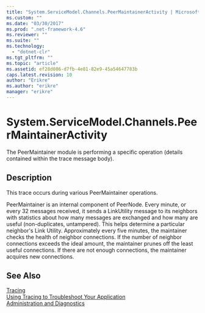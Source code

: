 ```yaml
---
title: "System.ServiceModel.Channels.PeerMaintainerActivity | Microsoft Docs"
ms.custom: ""
ms.date: "03/30/2017"
ms.prod: ".net-framework-4.6"
ms.reviewer: ""
ms.suite: ""
ms.technology: 
  - "dotnet-clr"
ms.tgt_pltfrm: ""
ms.topic: "article"
ms.assetid: ef28d086-d7fb-4e81-82e9-45a54647783b
caps.latest.revision: 10
author: "Erikre"
ms.author: "erikre"
manager: "erikre"
---
```

# System.ServiceModel.Channels.PeerMaintainerActivity
The PeerMaintainer module is performing a specific operation (details contained within the trace message body).  
  
## Description  
 This trace occurs during various PeerMaintainer operations.  
  
 PeerMaintainer is an internal component of PeerNode. Every minute, or every 32 messages received, it sends a LinkUtility message to its neighbors with statistics about how many messages are exchanged and how many are useful (non-duplicates, untampered). This helps determine a particular neighbor's Link Utility. Approximately every five minutes, the maintainer checks the health of neighbor connections. If the number of neighbor connections exceeds the ideal amount, the maintainer prunes off the least useful connections. If there are not enough connections, the maintainer acquires new connections.  
  
## See Also  
 [Tracing](../../../../../docs/framework/wcf/diagnostics/tracing/tracing.md)   
 [Using Tracing to Troubleshoot Your Application](../../../../../docs/framework/wcf/diagnostics/tracing/using-tracing-to-troubleshoot-your-application.md)   
 [Administration and Diagnostics](../../../../../docs/framework/wcf/diagnostics/administration-and-diagnostics.md)